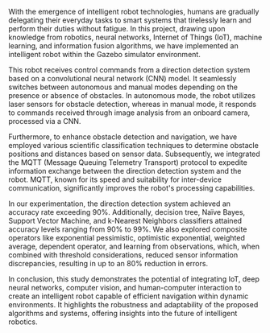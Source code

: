 With the emergence of intelligent robot technologies, humans are gradually delegating their everyday tasks to smart systems that tirelessly learn and perform their duties without fatigue. In this project, drawing upon knowledge from robotics, neural networks, Internet of Things (IoT), machine learning, and information fusion algorithms, we have implemented an intelligent robot within the Gazebo simulator environment.

This robot receives control commands from a direction detection system based on a convolutional neural network (CNN) model. It seamlessly switches between autonomous and manual modes depending on the presence or absence of obstacles. In autonomous mode, the robot utilizes laser sensors for obstacle detection, whereas in manual mode, it responds to commands received through image analysis from an onboard camera, processed via a CNN.

Furthermore, to enhance obstacle detection and navigation, we have employed various scientific classification techniques to determine obstacle positions and distances based on sensor data. Subsequently, we integrated the MQTT (Message Queuing Telemetry Transport) protocol to expedite information exchange between the direction detection system and the robot. MQTT, known for its speed and suitability for inter-device communication, significantly improves the robot's processing capabilities.

In our experimentation, the direction detection system achieved an accuracy rate exceeding 90%. Additionally, decision tree, Naïve Bayes, Support Vector Machine, and k-Nearest Neighbors classifiers attained accuracy levels ranging from 90% to 99%. We also explored composite operators like exponential pessimistic, optimistic exponential, weighted average, dependent operator, and learning from observations, which, when combined with threshold considerations, reduced sensor information discrepancies, resulting in up to an 80% reduction in errors.

In conclusion, this study demonstrates the potential of integrating IoT, deep neural networks, computer vision, and human-computer interaction to create an intelligent robot capable of efficient navigation within dynamic environments. It highlights the robustness and adaptability of the proposed algorithms and systems, offering insights into the future of intelligent robotics.


